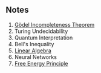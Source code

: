 ## Notes

1. [Gödel Incompleteness Theorem](../godel)
1. Turing Undecidability
1. Quantum Interpretation
1. Bell's Inequality
1. [Linear Algebra](./la)
1. Neural Networks
1. [Free Energy Principle](./fep)